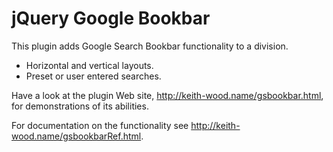 jQuery Google Bookbar
=====================

This plugin adds Google Search Bookbar functionality to a division.

* Horizontal and vertical layouts.
* Preset or user entered searches.

Have a look at the plugin Web site, http://keith-wood.name/gsbookbar.html, for demonstrations of its abilities.

For documentation on the functionality see http://keith-wood.name/gsbookbarRef.html.
